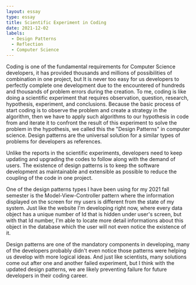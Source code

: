 ```yaml
---
layout: essay
type: essay
title: Scientific Experiment in Coding
date: 2021-12-02
labels:
  - Design Patterns
  - Reflection
  - Computer Science 
---
```


Coding is one of the fundamental requirements for Computer Science developers, it has provided thousands and millions of possibilities of combination in one project, but It is never too easy for us developers to perfectly complete one development due to the encountered of hundreds and thousands of problem errors during the creation. To me, coding is like doing a scientific experiment that requires observation, question, research, hypothesis, experiment, and conclusions. Because the basic process of start coding is to observe the problem and create a strategy in the algorithm, then we have to apply such algorithms to our hypothesis in code from and iterate it to confront the result of this experiment to solve the problem in the hypothesis, we called this the "Design Patterns" in computer science. Design patterns are the universal solution for a similar types of problems for developers as references.

Unlike the reports in the scientific experiments, developers need to keep updating and upgrading the codes to follow along with the demand of users. The existence of design patterns is to keep the software development as maintainable and extensible as possible to reduce the coupling of the code in one project. 

 One of the design patterns types I have been using for my 2021 fall semester is the Model-View-Controller pattern where the information displayed on the screen for my users is different from the state of my system. Just like the website I'm developing right now, where every data object has a unique number of Id that is hidden under user's screen, but with that Id number, I'm able to locate more detail informations about this object in the database which the user will not even notice the existence of it.

Design patterns are one of the mandatory components in developing, many of the developers probably didn't even notice those patterns were helping us develop with more logical ideas. And just like scientists, many solutions come out after one and another failed experiment, but I think with the updated design patterns, we are likely preventing failure for future developers in their coding career.
